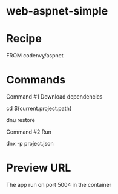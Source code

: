 # web-aspnet-simple

# Recipe

FROM codenvy/aspnet

# Commands

Command #1 Download dependencies

cd ${current.project.path}

dnu restore

Command #2 Run

dnx -p project.json


# Preview URL

The app run on port 5004 in the container
